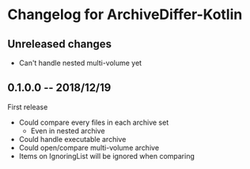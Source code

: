 # Changelog for ArchiveDiffer-Kotlin

## Unreleased changes

* Can't handle nested multi-volume yet

## 0.1.0.0  -- 2018/12/19

First release

* Could compare every files in each archive set
  * Even in nested archive
* Could handle executable archive
* Could open/compare multi-volume archive
* Items on IgnoringList will be ignored when comparing
